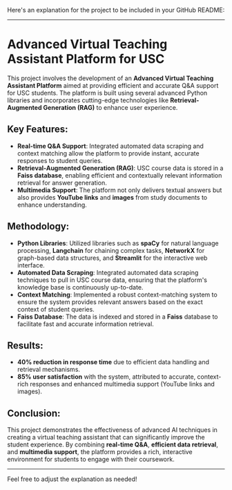 Here's an explanation for the project to be included in your GitHub README:

---

# Advanced Virtual Teaching Assistant Platform for USC

This project involves the development of an **Advanced Virtual Teaching Assistant Platform** aimed at providing efficient and accurate Q&A support for USC students. The platform is built using several advanced Python libraries and incorporates cutting-edge technologies like **Retrieval-Augmented Generation (RAG)** to enhance user experience.

## Key Features:
- **Real-time Q&A Support**: Integrated automated data scraping and context matching allow the platform to provide instant, accurate responses to student queries.
- **Retrieval-Augmented Generation (RAG)**: USC course data is stored in a **Faiss database**, enabling efficient and contextually relevant information retrieval for answer generation.
- **Multimedia Support**: The platform not only delivers textual answers but also provides **YouTube links** and **images** from study documents to enhance understanding.

## Methodology:
- **Python Libraries**: Utilized libraries such as **spaCy** for natural language processing, **Langchain** for chaining complex tasks, **NetworkX** for graph-based data structures, and **Streamlit** for the interactive web interface.
- **Automated Data Scraping**: Integrated automated data scraping techniques to pull in USC course data, ensuring that the platform's knowledge base is continuously up-to-date.
- **Context Matching**: Implemented a robust context-matching system to ensure the system provides relevant answers based on the exact context of student queries.
- **Faiss Database**: The data is indexed and stored in a **Faiss** database to facilitate fast and accurate information retrieval.
  
## Results:
- **40% reduction in response time** due to efficient data handling and retrieval mechanisms.
- **85% user satisfaction** with the system, attributed to accurate, context-rich responses and enhanced multimedia support (YouTube links and images).

## Conclusion:
This project demonstrates the effectiveness of advanced AI techniques in creating a virtual teaching assistant that can significantly improve the student experience. By combining **real-time Q&A**, **efficient data retrieval**, and **multimedia support**, the platform provides a rich, interactive environment for students to engage with their coursework.

---

Feel free to adjust the explanation as needed!
